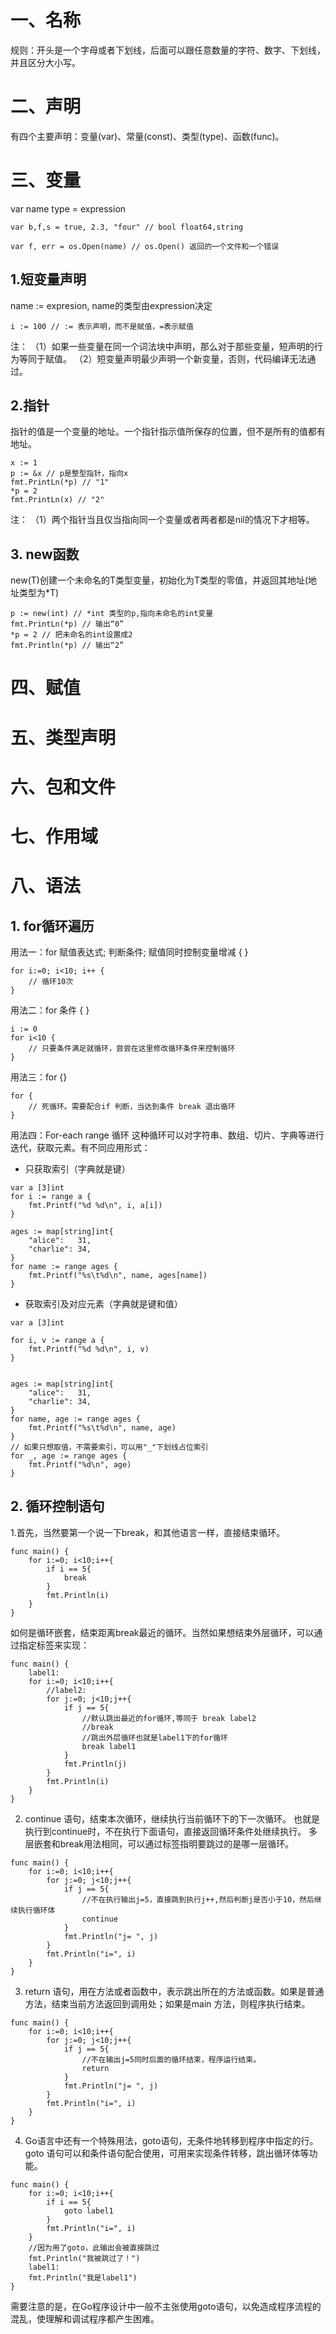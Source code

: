 # 一、名称

规则：开头是一个字母或者下划线，后面可以跟任意数量的字符、数字、下划线，并且区分大小写。


# 二、声明
有四个主要声明：变量(var)、常量(const)、类型(type)、函数(func)。


# 三、变量

var name type = expression

```
var b,f,s = true, 2.3, "four" // bool float64,string

var f, err = os.Open(name) // os.Open() 返回的一个文件和一个错误
```

## 1.短变量声明
name := expresion, name的类型由expression决定

```
i := 100 // := 表示声明，而不是赋值，=表示赋值
```

注：
（1）如果一些变量在同一个词法块中声明，那么对于那些变量，短声明的行为等同于赋值。
（2）短变量声明最少声明一个新变量，否则，代码编译无法通过。

## 2.指针
指针的值是一个变量的地址。一个指针指示值所保存的位置，但不是所有的值都有地址。

```
x := 1
p := &x // p是整型指针，指向x
fmt.PrintLn(*p) // "1"
*p = 2
fmt.PrintLn(x) // "2"

```
注：
（1）两个指针当且仅当指向同一个变量或者两者都是nil的情况下才相等。

## 3. new函数

new(T)创建一个未命名的T类型变量，初始化为T类型的零值，并返回其地址(地址类型为*T)

```
p := new(int) // *int 类型的p,指向未命名的int变量
fmt.PrintLn(*p) // 输出“0”
*p = 2 // 把未命名的int设置成2
fmt.Println(*p) // 输出“2”
```

# 四、赋值

# 五、类型声明

# 六、包和文件

# 七、作用域

# 八、语法
## 1. for循环遍历

用法一：for 赋值表达式; 判断条件; 赋值同时控制变量增减 { }

```
for i:=0; i<10; i++ { 
    // 循环10次
}
```

用法二：for 条件 { }

```
i := 0
for i<10 {
    // 只要条件满足就循环，尝尝在这里修改循环条件来控制循环
}
```
用法三：for {}

```
for {
    // 死循环。需要配合if 判断，当达到条件 break 退出循环
}
```
用法四：For-each range 循环
这种循环可以对字符串、数组、切片、字典等进行迭代，获取元素。有不同应用形式：
- 只获取索引（字典就是键）
```
var a [3]int  
for i := range a {
    fmt.Printf("%d %d\n", i, a[i])    
}

ages := map[string]int{
    "alice":   31,
    "charlie": 34,
}
for name := range ages {
    fmt.Printf("%s\t%d\n", name, ages[name])
}
```
- 获取索引及对应元素（字典就是键和值）

```
var a [3]int  

for i, v := range a {
    fmt.Printf("%d %d\n", i, v)
}


ages := map[string]int{
    "alice":   31,
    "charlie": 34,
}
for name, age := range ages {
    fmt.Printf("%s\t%d\n", name, age)
}
// 如果只想取值，不需要索引，可以用"_"下划线占位索引
for _, age := range ages {
    fmt.Printf("%d\n", age)
}
```

## 2. 循环控制语句
1.首先，当然要第一个说一下break，和其他语言一样，直接结束循环。

```
func main() {
	for i:=0; i<10;i++{
		if i == 5{
			break
		}
		fmt.Println(i)
	}
}
```
如何是循环嵌套，结束距离break最近的循环。当然如果想结束外层循环，可以通过指定标签来实现：

```
func main() {
	label1:
	for i:=0; i<10;i++{
		//label2:
		for j:=0; j<10;j++{
			if j == 5{
				//默认跳出最近的for循环,等同于 break label2
				//break
				//跳出外层循环也就是label1下的for循环
				break label1
			}
			fmt.Println(j)
		}
		fmt.Println(i)
	}
}
```

2. continue 语句，结束本次循环，继续执行当前循环下的下一次循环。 也就是执行到continue时，不在执行下面语句，直接返回循环条件处继续执行。
多层嵌套和break用法相同，可以通过标签指明要跳过的是哪一层循环。

```
func main() {
	for i:=0; i<10;i++{
		for j:=0; j<10;j++{
			if j == 5{
				//不在执行输出j=5，直接跳到执行j++,然后判断j是否小于10，然后继续执行循环体
				continue
			}
			fmt.Println("j= ", j)
		}
		fmt.Println("i=", i)
	}
}
```

3. return 语句，用在方法或者函数中，表示跳出所在的方法或函数。如果是普通方法，结束当前方法返回到调用处；如果是main 方法，则程序执行结束。


```
func main() {
	for i:=0; i<10;i++{
		for j:=0; j<10;j++{
			if j == 5{
				//不在输出j=5同时后面的循环结束，程序运行结束。
				return
			}
			fmt.Println("j= ", j)
		}
		fmt.Println("i=", i)
	}
}
```

4. Go语言中还有一个特殊用法，goto语句，无条件地转移到程序中指定的行。
goto 语句可以和条件语句配合使用，可用来实现条件转移，跳出循环体等功能。


```
func main() {
	for i:=0; i<10;i++{
		if i == 5{
			goto label1
		}
		fmt.Println("i=", i)
	}
	//因为用了goto，此输出会被直接跳过
	fmt.Println("我被跳过了！")
	label1:
	fmt.Println("我是label1")
}
```
需要注意的是，在Go程序设计中一般不主张使用goto语句，以免造成程序流程的混乱，使理解和调试程序都产生困难。


